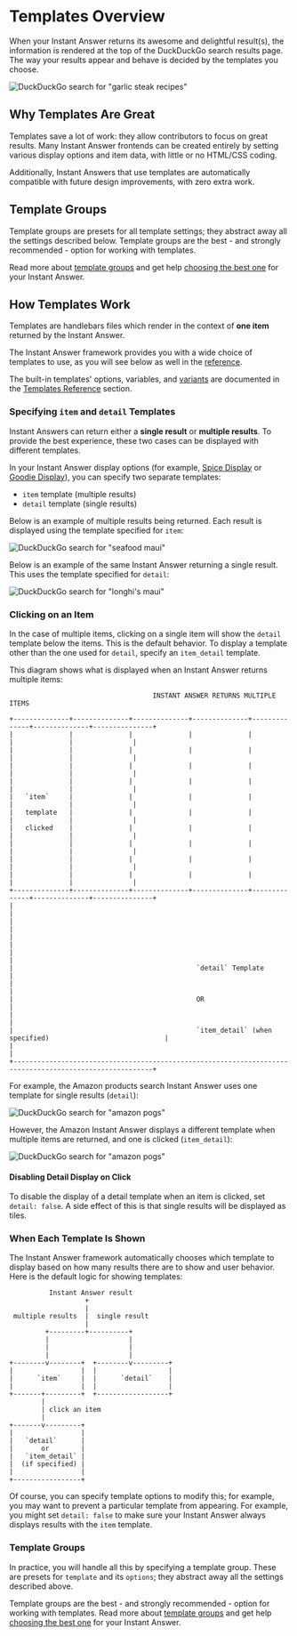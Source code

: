# Templates Overview

When your Instant Answer returns its awesome and delightful result(s), the information is rendered at the top of the DuckDuckGo search results page. The way your results appear and behave is decided by the templates you choose.

![DuckDuckGo search for "garlic steak recipes"](https://images.duckduckgo.com/iu/?u=https%3A%2F%2Fraw.githubusercontent.com%2Fduckduckgo%2Fduckduckgo-documentation%2Fmaster%2Fduckduckhack%2Fassets%2Fgarlic_steak_recipes.png&f=1)

## Why Templates Are Great

Templates save a lot of work: they allow contributors to focus on great results. Many Instant Answer frontends can be created entirely by setting various display options and item data, with little or no HTML/CSS coding.

Additionally, Instant Answers that use templates are automatically compatible with future design improvements, with zero extra work.

## Template Groups

Template groups are presets for all template settings; they abstract away all the settings described below. Template groups are the best - and strongly recommended - option for working with templates. 

Read more about [template groups](https://duck.co/duckduckhack/template_groups) and get help [choosing the best one](https://duck.co/duckduckhack/template_groups#picking-a-template-group) for your Instant Answer.

## How Templates Work

Templates are handlebars files which render in the context of **one item** returned by the Instant Answer.

The Instant Answer framework provides you with a wide choice of templates to use, as you will see below as well in the [reference](https://duck.co/duckduckhack/templates_reference).

The built-in templates' options, variables, and [variants](https://duck.co/duckduckhack/templates_reference#variants) are documented in the [Templates Reference](https://duck.co/duckduckhack/templates_reference) section.

### Specifying `item` and `detail` Templates

Instant Answers can return either a **single result** or **multiple results**. To provide the best experience, these two cases can be displayed with different templates.

In your Instant Answer display options (for example, [Spice Display](https://duck.co/duckduckhack/spice_displaying) or [Goodie Display](https://duck.co/duckduckhack/goodie_displaying)), you can specify two separate templates:

- `item` template (multiple results)
- `detail` template (single results)

Below is an example of multiple results being returned. Each result is displayed using the template specified for `item`: 

![DuckDuckGo search for "seafood maui"](https://images.duckduckgo.com/iu/?u=https%3A%2F%2Fraw.githubusercontent.com%2Fduckduckgo%2Fduckduckgo-documentation%2Fmaster%2Fduckduckhack%2Fassets%2Fseafood_maui.png&f=1)

Below is an example of the same Instant Answer returning a single result. This uses the template specified for `detail`:

![DuckDuckGo search for "longhi's maui"](https://images.duckduckgo.com/iu/?u=https%3A%2F%2Fraw.githubusercontent.com%2Fduckduckgo%2Fduckduckgo-documentation%2Fmaster%2Fduckduckhack%2Fassets%2Flonghis_maui.png&f=1)

### Clicking on an Item

In the case of multiple items, clicking on a single item will show the `detail` template below the items. This is the default behavior. To display a template other than the one used for `detail`, specify an `item_detail` template.

This diagram shows what is displayed when an Instant Answer returns multiple items:

```
                                    INSTANT ANSWER RETURNS MULTIPLE ITEMS

+--------------+--------------+--------------+--------------+--------------+--------------+---------------+
|              |              |              |              |              |              |               |
|              |              |              |              |              |              |               |
|              |              |              |              |              |              |               |
|              |              |              |              |              |              |               |
|   `item`     |              |              |              |              |              |               |
|   template   |              |              |              |              |              |               |
|   clicked    |              |              |              |              |              |               |
|              |              |              |              |              |              |               |
|              |              |              |              |              |              |               |
|              |              |              |              |              |              |               |
+--------------+--------------+--------------+--------------+--------------+--------------+---------------+
|                                                                                                         |
|                                                                                                         |
|                                                                                                         |
|                                                                                                         |
|                                              `detail` Template                                          |
|                                                                                                         |
|                                              OR                                                         |
|                                                                                                         |
|                                              `item_detail` (when specified)                             |
|                                                                                                         |                                                                                                                       
+---------------------------------------------------------------------------------------------------------+
```

For example, the Amazon products search Instant Answer uses one template for single results (`detail`):

![DuckDuckGo search for "amazon pogs"](https://images.duckduckgo.com/iu/?u=https%3A%2F%2Fraw.githubusercontent.com%2Fduckduckgo%2Fduckduckgo-documentation%2Fmaster%2Fduckduckhack%2Fassets%2Famazon_pogs_detail.png&f=1)

However, the Amazon Instant Answer displays a different template when multiple items are returned, and one is clicked (`item_detail`):

![DuckDuckGo search for "amazon pogs"](https://images.duckduckgo.com/iu/?u=https%3A%2F%2Fraw.githubusercontent.com%2Fduckduckgo%2Fduckduckgo-documentation%2Fmaster%2Fduckduckhack%2Fassets%2Famazon_pogs_item_detail.png&f=1)

#### Disabling Detail Display on Click

To disable the display of a detail template when an item is clicked, set `detail: false`. A side effect of this is that single results will be displayed as tiles.

### When Each Template Is Shown

The Instant Answer framework automatically chooses which template to display based on how many results there are to show and user behavior. Here is the default logic for showing templates:

```
          Instant Answer result      
                   +                     
                   |  
 multiple results  |  single result      
                   |  
         +---------+----------+          
         |                    |          
         |                    |   
         |                    |          
+--------v--------+  +--------v---------+
|                 |  |                  |
|      `item`     |  |      `detail`    |
|                 |  |                  |
+-------+---------+  +------------------+                              
        |                                
        | click an item                   
        |                                
+-------v---------+                      
|                 |                      
|   `detail`      |                      
|       or        |                      
|   `item_detail` |                      
|  (if specified) |
|                 |                     
+-----------------+                      

```

Of course, you can specify template options to modify this; for example, you may want to prevent a particular template from appearing. For example, you might set `detail: false` to make sure your Instant Answer always displays results with the `item` template.

### Template Groups

In practice, you will handle all this by specifying a template group. These are presets for `template` and its `options`; they abstract away all the settings described above. 

Template groups are the best - and strongly recommended - option for working with templates. Read more about [template groups](https://duck.co/duckduckhack/template_groups) and get help [choosing the best one](https://duck.co/duckduckhack/template_groups#picking-a-template-group) for your Instant Answer.

